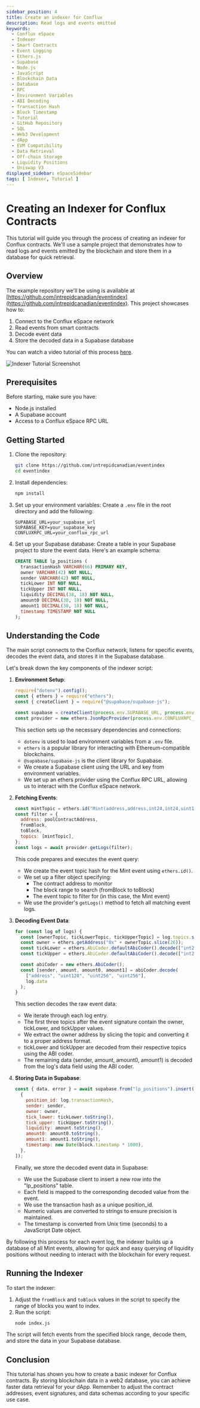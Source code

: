 ```yaml
---
sidebar_position: 4
title: Create an indexer for Conflux
description: Read logs and events emitted
keywords:
  - Conflux eSpace
  - Indexer
  - Smart Contracts
  - Event Logging
  - Ethers.js
  - Supabase
  - Node.js
  - JavaScript
  - Blockchain Data
  - Database
  - RPC
  - Environment Variables
  - ABI Decoding
  - Transaction Hash
  - Block Timestamp
  - Tutorial
  - GitHub Repository
  - SQL
  - Web3 Development
  - dApp
  - EVM Compatibility
  - Data Retrieval
  - Off-chain Storage
  - Liquidity Positions
  - Uniswap V3
displayed_sidebar: eSpaceSidebar
tags: [ Indexer, Tutorial ]
---
```


# Creating an Indexer for Conflux Contracts

This tutorial will guide you through the process of creating an indexer for Conflux contracts. We'll use a sample project that demonstrates how to read logs and events emitted by the blockchain and store them in a database for quick retrieval.

## Overview

The example repository we'll be using is available at [https://github.com/intrepidcanadian/eventindex](https://github.com/intrepidcanadian/eventindex). This project showcases how to:

1. Connect to the Conflux eSpace network
2. Read events from smart contracts
3. Decode event data
4. Store the decoded data in a Supabase database

You can watch a video tutorial of this process [here](https://www.loom.com/share/859bf23a98c7467292f52c0ce949e4e1).

![Indexer Tutorial Screenshot](../img/IndexerTutorial.png)

## Prerequisites

Before starting, make sure you have:

- Node.js installed
- A Supabase account
- Access to a Conflux eSpace RPC URL

## Getting Started

1. Clone the repository:
   ```bash
   git clone https://github.com/intrepidcanadian/eventindex
   cd eventindex
   ```

2. Install dependencies:
   ```bash
   npm install
   ```

3. Set up your environment variables:
   Create a `.env` file in the root directory and add the following:
   ```
   SUPABASE_URL=your_supabase_url
   SUPABASE_KEY=your_supabase_key
   CONFLUXRPC_URL=your_conflux_rpc_url
   ```

4. Set up your Supabase database:
   Create a table in your Supabase project to store the event data. Here's an example schema:

   ```sql
   CREATE TABLE lp_positions (
     transactionHash VARCHAR(66) PRIMARY KEY,
     owner VARCHAR(42) NOT NULL,
     sender VARCHAR(42) NOT NULL,
     tickLower INT NOT NULL,
     tickUpper INT NOT NULL,
     liquidity DECIMAL(38, 18) NOT NULL,
     amount0 DECIMAL(38, 18) NOT NULL,
     amount1 DECIMAL(38, 18) NOT NULL,
     timestamp TIMESTAMP NOT NULL
   );
   ```

## Understanding the Code

The main script connects to the Conflux network, listens for specific events, decodes the event data, and stores it in the Supabase database.

Let's break down the key components of the indexer script:

1. **Environment Setup**:

   ```javascript
   require("dotenv").config();
   const { ethers } = require("ethers");
   const { createClient } = require("@supabase/supabase-js");

   const supabase = createClient(process.env.SUPABASE_URL, process.env.SUPABASE_KEY);
   const provider = new ethers.JsonRpcProvider(process.env.CONFLUXRPC_URL);
   ```

   This section sets up the necessary dependencies and connections:

   - `dotenv` is used to load environment variables from a `.env` file.
   - `ethers` is a popular library for interacting with Ethereum-compatible blockchains.
   - `@supabase/supabase-js` is the client library for Supabase.
   - We create a Supabase client using the URL and key from environment variables.
   - We set up an ethers provider using the Conflux RPC URL, allowing us to interact with the Conflux eSpace network.

2. **Fetching Events**:

   ```javascript
   const mintTopic = ethers.id("Mint(address,address,int24,int24,uint128,uint256,uint256)");
   const filter = {
     address: poolContractAddress,
     fromBlock,
     toBlock,
     topics: [mintTopic],
   };
   const logs = await provider.getLogs(filter);
   ```

   This code prepares and executes the event query:

   - We create the event topic hash for the Mint event using `ethers.id()`.
   - We set up a filter object specifying:
     - The contract address to monitor
     - The block range to search (fromBlock to toBlock)
     - The event topic to filter for (in this case, the Mint event)
   - We use the provider's `getLogs()` method to fetch all matching event logs.

3. **Decoding Event Data**:

   ```javascript
   for (const log of logs) {
     const [ownerTopic, tickLowerTopic, tickUpperTopic] = log.topics.slice(1);
     const owner = ethers.getAddress("0x" + ownerTopic.slice(26));
     const tickLower = ethers.AbiCoder.defaultAbiCoder().decode(["int24"], tickLowerTopic)[0];
     const tickUpper = ethers.AbiCoder.defaultAbiCoder().decode(["int24"], tickUpperTopic)[0];

     const abiCoder = new ethers.AbiCoder();
     const [sender, amount, amount0, amount1] = abiCoder.decode(
       ["address", "uint128", "uint256", "uint256"],
       log.data
     );
   }
   ```

   This section decodes the raw event data:

   - We iterate through each log entry.
   - The first three topics after the event signature contain the owner, tickLower, and tickUpper values.
   - We extract the owner address by slicing the topic and converting it to a proper address format.
   - tickLower and tickUpper are decoded from their respective topics using the ABI coder.
   - The remaining data (sender, amount, amount0, amount1) is decoded from the log's data field using the ABI coder.

4. **Storing Data in Supabase**:

   ```javascript
   const { data, error } = await supabase.from("lp_positions").insert([
     {
       position_id: log.transactionHash,
       sender: sender,
       owner: owner,
       tick_lower: tickLower.toString(),
       tick_upper: tickUpper.toString(),
       liquidity: amount.toString(),
       amount0: amount0.toString(),
       amount1: amount1.toString(),
       timestamp: new Date(block.timestamp * 1000),
     },
   ]);
   ```

   Finally, we store the decoded event data in Supabase:

   - We use the Supabase client to insert a new row into the "lp_positions" table.
   - Each field is mapped to the corresponding decoded value from the event.
   - We use the transaction hash as a unique position_id.
   - Numeric values are converted to strings to ensure precision is maintained.
   - The timestamp is converted from Unix time (seconds) to a JavaScript Date object.

By following this process for each event log, the indexer builds up a database of all Mint events, allowing for quick and easy querying of liquidity positions without needing to interact with the blockchain for every request.

## Running the Indexer

To start the indexer:

1. Adjust the `fromBlock` and `toBlock` values in the script to specify the range of blocks you want to index.
2. Run the script:
   ```bash
   node index.js
   ```

The script will fetch events from the specified block range, decode them, and store the data in your Supabase database.

## Conclusion

This tutorial has shown you how to create a basic indexer for Conflux contracts. By storing blockchain data in a web2 database, you can achieve faster data retrieval for your dApp. Remember to adjust the contract addresses, event signatures, and data schemas according to your specific use case.
